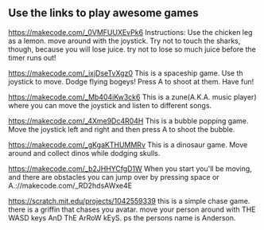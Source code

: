 


## Use the links to play awesome games

https://makecode.com/_0VMFUUXEvPk6
Instructions: Use the chicken leg as a lemon.
move around with the joystick. Try not to touch the sharks, though, because you will lose juice.
try not to lose so much juice before the timer runs out!




https://makecode.com/_ixjDseTvXgz0
This is a spaceship game. Use th joystick to move. Dodge flying bogeys! Press A to shoot at them.
Have fun!


https://makecode.com/_Mb404iKw3ck6
This is a zune(A.K.A. music player) where you can move the joystick and listen to different songs.



https://makecode.com/_4Xme9Dc4R04H
This is a bubble popping game. Move the joystick left and right and then press A to shoot the bubble.


https://makecode.com/_gKgaKTHUMMRv
This is a dinosaur game. Move around and collect dinos while dodging skulls.



https://makecode.com/_b2JHHYCfgD1W
When you start you'll be moving, and there are obstacles you can jump over by pressing space or A.://makecode.com/_RD2hdsAWxe4E


https://scratch.mit.edu/projects/1042559339
this is a simple chase game. there is a griffin that chases you avatar. move your person around with THE WASD keys AnD ThE ArRoW kEyS.
ps the persons name is Anderson.
